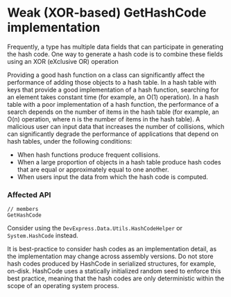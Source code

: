 # Weak (XOR-based) GetHashCode implementation

Frequently, a type has multiple data fields that can participate in generating the hash code. 
One way to generate a hash code is to combine these fields using an XOR (eXclusive OR) operation

Providing a good hash function on a class can significantly affect the performance of adding those objects to a hash table. 
In a hash table with keys that provide a good implementation of a hash function, searching for an element takes constant 
time (for example, an O(1) operation). In a hash table with a poor implementation of a hash function, the performance 
of a search depends on the number of items in the hash table (for example, an O(n) operation, where n is the number of items 
in the hash table). A malicious user can input data that increases the number of collisions, which can significantly degrade 
the performance of applications that depend on hash tables, under the following conditions:

- When hash functions produce frequent collisions.
- When a large proportion of objects in a hash table produce hash codes that are equal or approximately equal to one another.
- When users input the data from which the hash code is computed.

### Affected API

```
// members
GetHashCode

```

Consider using the `DevExpress.Data.Utils.HashCodeHelper` or `System.HashCode` instead.

It is best-practice to consider hash codes as an implementation detail, as the implementation may change across assembly versions. 
Do not store hash codes produced by HashCode in serialized structures, for example, on-disk. 
HashCode uses a statically initialized random seed to enforce this best practice, meaning that the hash codes are only deterministic 
within the scope of an operating system process.